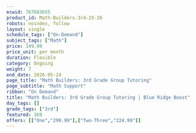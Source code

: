 ```yaml
---
ecwid: 767683655
product_id: Math-Builders-3rd-25-26
robots: noindex, follow
layout: single
schedule_tags: ["On-Demand"]
subject_tags: ["Math"]
price: 149.99
price_unit: per month
duration: Flexible
category: Ongoing
weight: 7
end_date: 2026-05-24
page_title: "Math Builders: 3rd Grade Group Tutoring"
page_subtitle: "Math Support"
ribbon: "On Demand"
title: "Math Builders: 3rd Grade Group Tutoring | Blue Ridge Boost"
day_tags: []
grade_tags: ["3rd"]
featured: 169
offers: [["One","299.99"],["Two-Three","224.99"]]
---
```

